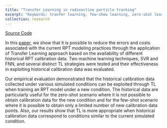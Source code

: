 ```yaml
---
title: "Transfer Learning in radioactive particle tracking"
excerpt: "Keywords: tranfer learning, few-show learning, zero-shot learning, meta learning, chemical engineering. <br/><img src='/images/placement.png'>"
collection: research
---
```


[Source Code](https://github.com/sai-shi/Transfer-Learning-of-radioactive-particle-tracking)

In this [paper](https://doi.org/10.1016/j.ces.2021.117190), we show that it is possible to reduce the errors and costs associated with the current RPT modeling practices through the application of Transfer Learning approach based on the availability of different historical RPT calibration data. Two machine learning techniques, SVR and FNN, and several distinct TL strategies were tested and their effectiveness in exploiting historical calibration data was evaluated. 

Our empirical evaluation demonstrated that the historical calibration data collected under various simulated conditions can be exploited through TL when training an RPT model under a new condition. The historical data are particularly useful for the zero-shot scenario where it is not possible to obtain calibration data for the new condition and for the few-shot scenario where it is possible to obtain only a limited number of new calibration data points. Also, our results show that TL is more appropriate when historical calibration data correspond to conditions similar to the current simulated condition. 

